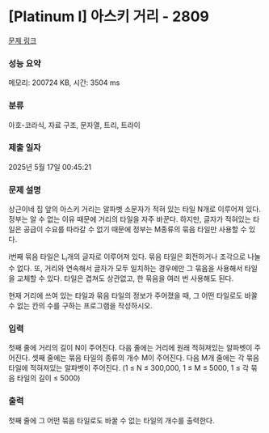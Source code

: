 # [Platinum I] 아스키 거리 - 2809 

[문제 링크](https://www.acmicpc.net/problem/2809) 

### 성능 요약

메모리: 200724 KB, 시간: 3504 ms

### 분류

아호-코라식, 자료 구조, 문자열, 트리, 트라이

### 제출 일자

2025년 5월 17일 00:45:21

### 문제 설명

<p>상근이네 집 앞의 아스키 거리는 알파벳 소문자가 적혀 있는 타일 N개로 이루어져 있다. 정부는 알 수 없는 이유 때문에 거리의 타일을 자주 바꾼다. 하지만, 글자가 적혀있는 타일은 공급이 수요를 따라갈 수 없기 때문에 정부는 M종류의 묶음 타일만 사용할 수 있다.</p>

<p>i번째 묶음 타일은 L<sub>i</sub>개의 글자로 이루어져 있다. 묶음 타일은 회전하거나 조각으로 나눌 수 없다. 또, 거리와 연속해서 글자가 모두 일치하는 경우에만 그 묶음을 사용해서 타일을 교체할 수 있다. 타일은 겹쳐도 상관없고, 한 묶음을 여러 번 사용해도 된다.</p>

<p>현재 거리에 쓰여 있는 타일과 묶음 타일의 정보가 주어졌을 때, 그 어떤 타일로도 바꿀 수 없는 칸의 수를 구하는 프로그램을 작성하시오.</p>

### 입력 

 <p>첫째 줄에 거리의 길이 N이 주어진다. 다음 줄에는 거리에 원래 적혀져있는 알파벳이 주어진다. 셋째 줄에는 묶음 타일의 종류의 개수 M이 주어진다. 다음 M개 줄에는 각 묶음 타일에 적혀져있는 알파벳이 주어진다. (1 ≤ N ≤ 300,000, 1 ≤ M ≤ 5000, 1 ≤ 각 묶음 타일의 길이 ≤ 5000)</p>

### 출력 

 <p>첫째 줄에 그 어떤 묶음 타일로도 바꿀 수 없는 타일의 개수를 출력한다.</p>

